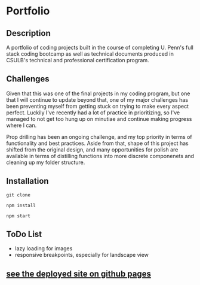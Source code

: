 # Portfolio 

## Description
A portfolio of coding projects built in the course of completing U. Penn's full stack coding bootcamp as well as technical documents produced in CSULB's technical and professional certification program. 

## Challenges
Given that this was one of the final projects in my coding program, but one that I will continue to update beyond that, one of my major challenges has been preventing myself from getting stuck on trying to make every aspect perfect. Luckily I've recently had a lot of practice in prioritizing, so I've managed to not get too hung up on minutiae and continue making progress where I can. 

Prop drilling has been an ongoing challenge, and my top priority in terms of functionality and best practices. Aside from that, shape of this project has shifted from the original design, and many opportunities for polish are available in terms of distilling functions into more discrete componenets and cleaning up my folder structure. 

## Installation
```git clone``` 

```npm install```

```npm start```

## ToDo List 
- lazy loading for images
- responsive breakpoints, especially for landscape view



## [see the deployed site on github pages](https://polysnacktyl.github.io/react-portfolio/#/)




